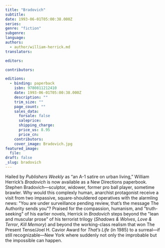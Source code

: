 ```yaml
---
title: "Bradovich"
subtitle:
date: 1993-06-01T05:00:38.000Z
series:
genre: "fiction"
subgenre:
language:
authors:
  - author/william-herrick.md
translators:

editors:

contributors:

editions:
  - binding: paperback
    isbn: 9780811212410
    date: 1993-06-01T05:00:38.000Z
    description: ""
    trim_size: ""
    page_count: ""
    sales_data:
      forsale: false
      saleprice:
      shipping_charge:
      price_us: 8.95
      price_cn:
    contributors:
    cover_image: Bradovich.jpg
featured_image:
  file:
draft: false
_slug: bradovich
---
```


Hailed by _Publishers Weekly_ as “an A-1 satire on urban living,” William Herrick’s _Bradovich_ is now available as a New Directions paperbook. Stephen Bradovich––sculptor, widower, former pro ball player, sometime brawler. Why would this complexly human, anarchist protagonist receive a visit from two impassive, square-shouldered operatives with the alarmling news: "You are under surveillance pending review, that’s the message The Authority sends you"? Praised for the compassion, humanism, and "truth-seeking" of his earlier novels, Herrick in _Bradovich_ steps beyond the "lean and muscular prose" of his terrorist trilogy (_Shadows & Wolves_, _Love & Terror_, _Kill Memory_) and beyond the working-class realism that won The Present Tense/Joel H. Cavior Award for _That’s Life_ (in 1985) to a surreal––if still recognizable––New York where suddenly not only the improbable but the impossible can happen.

